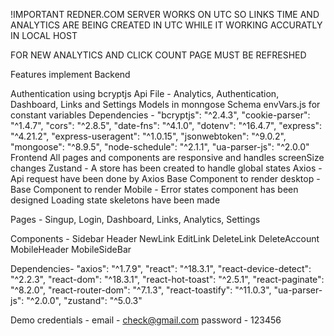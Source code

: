 !IMPORTANT
REDNER.COM SERVER WORKS ON UTC SO LINKS TIME AND ANALYTICS ARE BEING CREATED IN UTC
WHILE IT WORKING ACCURATLY IN LOCAL HOST

FOR NEW ANALYTICS AND CLICK COUNT PAGE MUST BE REFRESHED 


Features implement 
Backend

Authentication using bcryptjs
Api File - Analytics, Authentication, Dashboard, Links and Settings
Models in monngose Schema
envVars.js for constant variables
Dependencies - "bcryptjs": "^2.4.3", "cookie-parser": "^1.4.7", "cors": "^2.8.5", "date-fns": "^4.1.0", "dotenv": "^16.4.7", "express": "^4.21.2", "express-useragent": "^1.0.15", "jsonwebtoken": "^9.0.2", "mongoose": "^8.9.5", "node-schedule": "^2.1.1", "ua-parser-js": "^2.0.0"
Frontend All pages and components are responsive and handles screenSize changes Zustand - A store has been created to handle global states
Axios - Api request have been done by Axios Base Component to render desktop - Base Component to render Mobile - Error states component has been designed Loading state skeletons have been made

Pages - Singup, Login, Dashboard, Links, Analytics, Settings

Components - Sidebar Header NewLink EditLink DeleteLink DeleteAccount MobileHeader MobileSideBar

Dependencies- "axios": "^1.7.9", "react": "^18.3.1", "react-device-detect": "^2.2.3", "react-dom": "^18.3.1", "react-hot-toast": "^2.5.1", "react-paginate": "^8.2.0", "react-router-dom": "^7.1.3", "react-toastify": "^11.0.3", "ua-parser-js": "^2.0.0", "zustand": "^5.0.3"

Demo credentials - email - check@gmail.com password - 123456